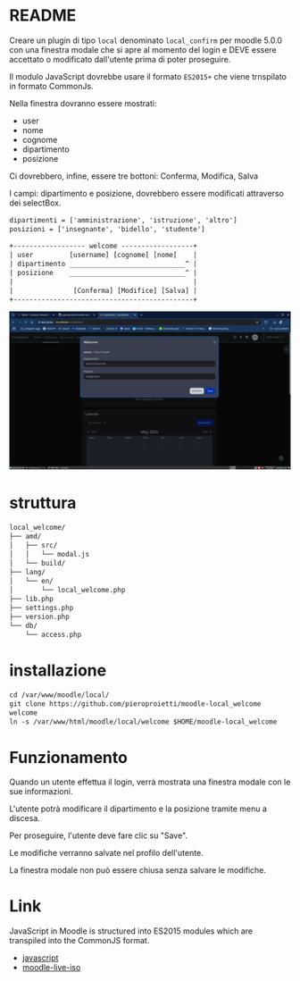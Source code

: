 # README

Creare un plugin di tipo `local` denominato `local_confirm` per moodle 5.0.0 con una finestra modale 
che si apre al momento del login e DEVE essere accettato o modificato dall'utente prima di poter 
proseguire.

Il modulo JavaScript dovrebbe usare il formato `ES2015+` che viene trnspilato in formato CommonJs.

Nella finestra dovranno essere mostrati:
* user
* nome
* cognome
* dipartimento
* posizione

Ci dovrebbero, infine, essere tre bottoni: Conferma, Modifica, Salva

I campi: dipartimento e posizione, dovrebbero essere modificati attraverso 
dei selectBox.


```
dipartimenti = ['amministrazione', 'istruzione', 'altro']
posizioni = ['insegnante', 'bidello', 'studente']
```

```
+------------------ welcome ------------------+
| user         [username] [cognome[ [nome[    |
| dipartimento _____________________________^ |
| posizione    _____________________________^ |
|                                             |
|               [Conferma] [Modifice] [Salva] |
+---------------------------------------------+
```

![](./img/local_confirm.png)

# struttura
```
local_welcome/
├── amd/
│   ├── src/
│   │   └── modal.js
│   └── build/
├── lang/
│   └── en/
│       └── local_welcome.php
├── lib.php
├── settings.php
├── version.php
└── db/
    └── access.php
```

# installazione

```
cd /var/www/moodle/local/
git clone https://github.com/pieroproietti/moodle-local_welcome welcome
ln -s /var/www/html/moodle/local/welcome $HOME/moodle-local_welcome 
```
# Funzionamento

Quando un utente effettua il login, verrà mostrata una finestra modale con le sue informazioni.

L'utente potrà modificare il dipartimento e la posizione tramite menu a discesa.

Per proseguire, l'utente deve fare clic su "Save".

Le modifiche verranno salvate nel profilo dell'utente.

La finestra modale non può essere chiusa senza salvare le modifiche.

# Link
JavaScript in Moodle is structured into ES2015 modules which are transpiled into the CommonJS format.

* [javascript](https://moodledev.io/docs/5.0/guides/javascript)
* [moodle-live-iso](https://github.com/pieroproietti/moodle-live-iso)